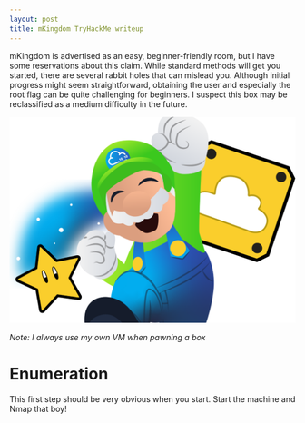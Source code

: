 ```yaml
---
layout: post
title: mKingdom TryHackMe writeup
---
```


mKingdom is advertised as an easy, beginner-friendly room, but I have some reservations about this claim. While standard methods will get you started, there are several rabbit holes that can mislead you. Although initial progress might seem straightforward, obtaining the user and especially the root flag can be quite challenging for beginners. I suspect this box may be reclassified as a medium difficulty in the future.

![alt text](https://raw.githubusercontent.com/SpongySystems/spongysystems.github.io/master/images/mkingdom.png "(https://tryhackme.com/r/room/mkingdom)")

_Note: I always use my own VM when pawning a box_

# Enumeration
This first step should be very obvious when you start. Start the machine and Nmap that boy!


